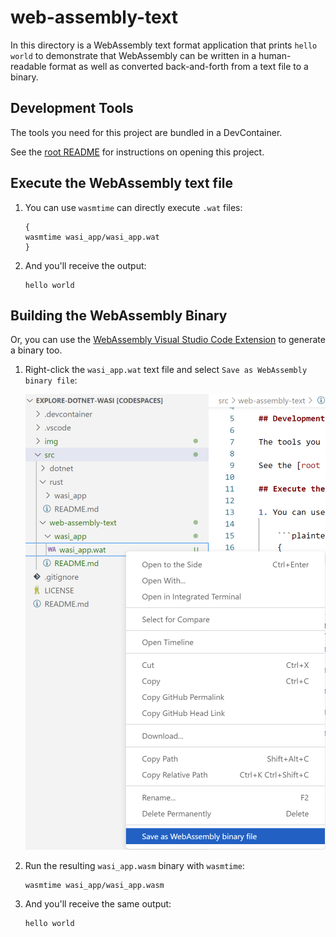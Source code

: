# web-assembly-text

In this directory is a WebAssembly text format application that prints `hello world` to demonstrate that WebAssembly can be written in a human-readable format as well as converted back-and-forth from a text file to a binary.

## Development Tools

The tools you need for this project are bundled in a DevContainer.

See the [root README](../../README.md#development-tools) for instructions on opening this project.

## Execute the WebAssembly text file

1. You can use `wasmtime` can directly execute `.wat` files:

    ```plaintext
    {
    wasmtime wasi_app/wasi_app.wat
    }
    ```

1. And you'll receive the output:

    ```plaintext
    hello world
    ```

## Building the WebAssembly Binary

Or, you can use the [WebAssembly Visual Studio Code Extension](https://marketplace.visualstudio.com/items?itemName=dtsvet.vscode-wasm) to generate a binary too.

1. Right-click the `wasi_app.wat` text file and select `Save as WebAssembly binary file`:

    [![WebAssembly Extension Building a .wasm Binary](../../img/save-wat-as-wasm-binary.png)](https://marketplace.visualstudio.com/items?itemName=dtsvet.vscode-wasm)

1. Run the resulting `wasi_app.wasm` binary with `wasmtime`:

    ```plaintext
    wasmtime wasi_app/wasi_app.wasm
    ```

1. And you'll receive the same output:

    ```plaintext
    hello world
    ```
